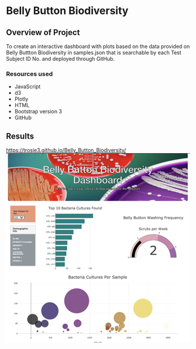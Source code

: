 # Belly Button Biodiversity

## Overview of Project
To create an interactive dashboard with plots based on the data provided on Belly Buttton Biodiversity in samples.json that is searchable by each Test Subject ID No. and deployed through GitHub.

### Resources used
- JavaScript
- d3
- Plotly 
- HTML
- Bootstrap version 3
- GitHub 

## Results
https://trosie3.github.io/Belly_Button_Biodiversity/ 
![image](https://github.com/trosie3/Belly_Button_Biodiversity/blob/main/static/images/webpageimage.png)
